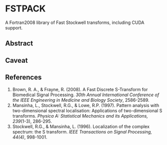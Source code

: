 # FSTPACK
A Fortran2008 library of Fast Stockwell transforms, including CUDA support.

## Abstract

## Caveat

## References
1. Brown, R. A., &amp; Frayne, R. (2008). A Fast Discrete S-Transform for Biomedical Signal Processing.
   *30th Annual International Conference of the IEEE Engineering in Medicine and Biology Society*, 2586-2589.
3. Mansinha, L., Stockwell, R.G., &amp; Lowe, R.P. (1997).
   Pattern analysis with two-dimensional spectral localisation: Applications of two-dimensional S transforms.
   *Physica A: Statistical Mechanics and its Applications, 239*(1-3), 286-295.
3. Stockwell, R.G., &amp; Mansinha, L. (1996). Localization of the complex spectrum: the S transform.
   *IEEE Transactions on Signal Processing, 44(4)*, 998-1001.
